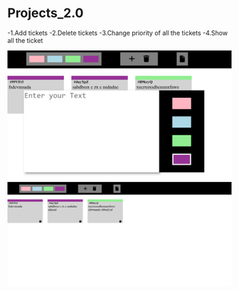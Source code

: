 # Projects_2.0

-1.Add tickets
-2.Delete tickets
-3.Change priority of all the tickets
-4.Show all the ticket

![alt text](<Screenshot 2024-11-06 114939.png>)
![alt text](<Screenshot 2024-11-06 114746.png>)